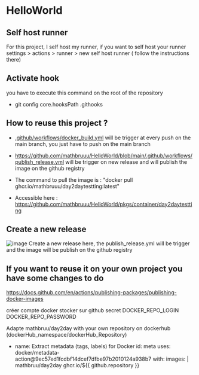 # HelloWorld

## Self host runner
For this project, I self host my runner, if you want to self host your runner 
settings > actions > runner > new self host runner ( follow the instructions there)

## Activate hook

you have to execute this command on the root of the repository

- git config core.hooksPath .githooks


## How to reuse this project ?

- [.github/workflows/docker_build.yml](https://github.com/mathbruuu/HelloWorld/blob/main/.github/workflows/docker_build.yml) will be trigger at every push on the main branch, you just have to push on the main branch
  
- https://github.com/mathbruuu/HelloWorld/blob/main/.github/workflows/publish_release.yml will be trigger on new release and will publish the image on the github registry

- The command to pull the image is : "docker pull ghcr.io/mathbruuu/day2daytestting:latest"

- Accessible here  : https://github.com/mathbruuu/HelloWorld/pkgs/container/day2daytestting

## Create a new release

![image](https://github.com/mathbruuu/HelloWorld/assets/158568456/b037e563-d783-4678-89e2-241d00e0315f)
Create a new release here, the publish_release.yml will be trigger and the image will be publish on the github registry

## If you want to reuse it on your own project you have some changes to do 

https://docs.github.com/en/actions/publishing-packages/publishing-docker-images

créer compte docker 
stocker sur github secret 
	DOCKER_REPO_LOGIN
	DOCKER_REPO_PASSWORD
 
Adapte mathbruu/day2day with your own repository on dockerhub (dockerHub_namespace/dockerHub_Repository)
- name: Extract metadata (tags, labels) for Docker
        id: meta
        uses: docker/metadata-action@9ec57ed1fcdbf14dcef7dfbe97b2010124a938b7
        with:
          images: |
            mathbruu/day2day
            ghcr.io/${{ github.repository }}
  



